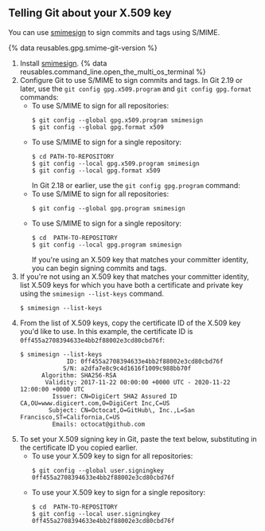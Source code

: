 
## Telling Git about your X.509 key

You can use [smimesign](https://github.com/github/smimesign) to sign commits and tags using S/MIME.

{% data reusables.gpg.smime-git-version %}

1. Install [smimesign](https://github.com/github/smimesign#installation).
{% data reusables.command_line.open_the_multi_os_terminal %}
3. Configure Git to use S/MIME to sign commits and tags. In Git 2.19 or later, use the `git config gpg.x509.program` and `git config gpg.format` commands:
   - To use S/MIME to sign for all repositories:
     ```shell
     $ git config --global gpg.x509.program smimesign
     $ git config --global gpg.format x509
     ```
   - To use S/MIME to sign for a single repository:
     ```shell
     $ cd PATH-TO-REPOSITORY
     $ git config --local gpg.x509.program smimesign
     $ git config --local gpg.format x509
     ```
     In Git 2.18 or earlier, use the `git config gpg.program` command:
   - To use S/MIME to sign for all repositories:
     ```shell
     $ git config --global gpg.program smimesign
     ```
   - To use S/MIME to sign for a single repository:
     ```shell
     $ cd  PATH-TO-REPOSITORY
     $ git config --local gpg.program smimesign
     ```
     If you're using an X.509 key that matches your committer identity, you can begin signing commits and tags.
4. If you're not using an X.509 key that matches your committer identity, list X.509 keys for which you have both a certificate and private key using the `smimesign --list-keys` command.
   ```shell
   $ smimesign --list-keys
   ```
5. From the list of X.509 keys, copy the certificate ID of the X.509 key you'd like to use. In this example, the certificate ID is `0ff455a2708394633e4bb2f88002e3cd80cbd76f`:
   ```shell
   $ smimesign --list-keys
                ID: 0ff455a2708394633e4bb2f88002e3cd80cbd76f
               S/N: a2dfa7e8c9c4d1616f1009c988bb70f
         Algorithm: SHA256-RSA
          Validity: 2017-11-22 00:00:00 +0000 UTC - 2020-11-22 12:00:00 +0000 UTC
            Issuer: CN=DigiCert SHA2 Assured ID CA,OU=www.digicert.com,O=DigiCert Inc,C=US
           Subject: CN=Octocat,O=GitHub\, Inc.,L=San Francisco,ST=California,C=US
            Emails: octocat@github.com
   ```
6. To set your X.509 signing key in Git, paste the text below, substituting in the certificate ID you copied earlier.
   - To use your X.509 key to sign for all repositories:
     ```shell
     $ git config --global user.signingkey 0ff455a2708394633e4bb2f88002e3cd80cbd76f
     ```
   - To use your X.509 key to sign for a single repository:
     ```shell
     $ cd  PATH-TO-REPOSITORY
     $ git config --local user.signingkey 0ff455a2708394633e4bb2f88002e3cd80cbd76f
     ```
